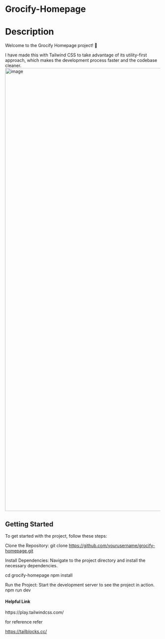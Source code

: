 # Grocify-Homepage
<h1>Description</h1>
Welcome to the Grocify Homepage project! 🎉

I have made this with Tailwind CSS to take advantage of its utility-first approach, which makes the development process faster and the codebase cleaner.
<img width="1433" alt="image" src="https://github.com/amartya1523/Grocify-Homepage/assets/133855728/3dacc895-2642-4dda-8b97-8cc2ce39070c">


<h2>Getting Started</h2>
To get started with the project, follow these steps:

Clone the Repository: 
git clone https://github.com/yourusername/grocify-homepage.git

Install Dependencies:
Navigate to the project directory and install the necessary dependencies.

cd grocify-homepage
npm install

Run the Project:
Start the development server to see the project in action.
npm run dev


<h4>Helpful Link</h4>
https://play.tailwindcss.com/

for reference refer 

https://tailblocks.cc/

